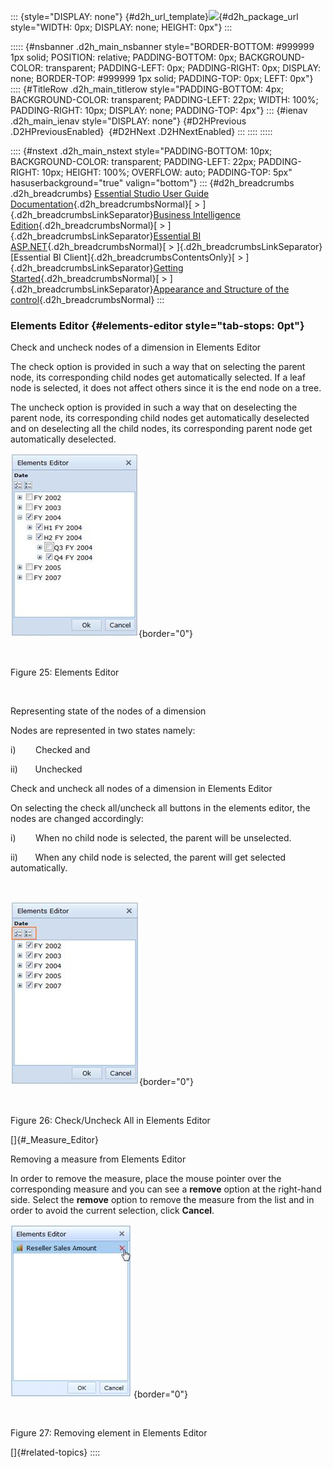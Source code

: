 ::: {style="DISPLAY: none"}
[](ms-xhelp:///?Id=d2h_url_template){#d2h_url_template}![](!package_url!){#d2h_package_url style="WIDTH: 0px; DISPLAY: none; HEIGHT: 0px"}
:::

::::: {#nsbanner .d2h_main_nsbanner style="BORDER-BOTTOM: #999999 1px solid; POSITION: relative; PADDING-BOTTOM: 0px; BACKGROUND-COLOR: transparent; PADDING-LEFT: 0px; PADDING-RIGHT: 0px; DISPLAY: none; BORDER-TOP: #999999 1px solid; PADDING-TOP: 0px; LEFT: 0px"}
:::: {#TitleRow .d2h_main_titlerow style="PADDING-BOTTOM: 4px; BACKGROUND-COLOR: transparent; PADDING-LEFT: 22px; WIDTH: 100%; PADDING-RIGHT: 10px; DISPLAY: none; PADDING-TOP: 4px"}
::: {#ienav .d2h_main_ienav style="DISPLAY: none"}
[](ms-xhelp:///?Id=a3e71313-c50a-4b13-9cd2-4bb16ae151be){#D2HPrevious .D2HPreviousEnabled}  [](ms-xhelp:///?Id=0e1ce6f6-d8fd-42fb-81e0-e174ea5516a7){#D2HNext .D2HNextEnabled}
:::
::::
:::::

:::: {#nstext .d2h_main_nstext style="PADDING-BOTTOM: 10px; BACKGROUND-COLOR: transparent; PADDING-LEFT: 22px; PADDING-RIGHT: 10px; HEIGHT: 100%; OVERFLOW: auto; PADDING-TOP: 5px" hasuserbackground="true" valign="bottom"}
::: {#d2h_breadcrumbs .d2h_breadcrumbs}
[Essential Studio User Guide Documentation](ms-xhelp:///?Id=12457748-09e3-4d74-a240-8e049cedf030){.d2h_breadcrumbsNormal}[ \> ]{.d2h_breadcrumbsLinkSeparator}[Business Intelligence Edition](ms-xhelp:///?Id=fdf33dd8-62b2-47b9-ad7b-fc50e590bca5){.d2h_breadcrumbsNormal}[ \> ]{.d2h_breadcrumbsLinkSeparator}[Essential BI ASP.NET](ms-xhelp:///?Id=99c6694e-59c3-4c59-abb5-ce9ce9a948bc){.d2h_breadcrumbsNormal}[ \> ]{.d2h_breadcrumbsLinkSeparator}[Essential BI Client]{.d2h_breadcrumbsContentsOnly}[ \> ]{.d2h_breadcrumbsLinkSeparator}[Getting Started](ms-xhelp:///?Id=d67227c0-bba2-4943-acc1-d5c64f70f90b){.d2h_breadcrumbsNormal}[ \> ]{.d2h_breadcrumbsLinkSeparator}[Appearance and Structure of the control](ms-xhelp:///?Id=5eefc693-d23d-481b-92b8-6a7d9ff5439b){.d2h_breadcrumbsNormal}
:::

### Elements Editor {#elements-editor style="tab-stops: 0pt"}

Check and uncheck nodes of a dimension in Elements Editor

The check option is provided in such a way that on selecting the parent node, its corresponding child nodes get automatically selected. If a leaf node is selected, it does not affect others since it is the end node on a tree.

The uncheck option is provided in such a way that on deselecting the parent node, its corresponding child nodes get automatically deselected and on deselecting all the child nodes, its corresponding parent node get automatically deselected.

![Description: C:\\Users\\Hari\\Pictures\\LATEST OLAP CLIENT\\5.png](ImagesExt/image45_39.jpg){border="0"}

 

Figure 25: Elements Editor

 

Representing state of the nodes of a dimension

Nodes are represented in two states namely:

i)        Checked and

ii)       Unchecked

Check and uncheck all nodes of a dimension in Elements Editor

On selecting the check all/uncheck all buttons in the elements editor, the nodes are changed accordingly:

i)        When no child node is selected, the parent will be unselected.

ii)       When any child node is selected, the parent will get selected automatically.

 

![](ImagesExt/image45_40.jpg){border="0"}

 

Figure 26: Check/Uncheck All in Elements Editor

[]{#_Measure_Editor} 

Removing a measure from Elements Editor

In order to remove the measure, place the mouse pointer over the corresponding measure and you can see a **remove** option at the right-hand side. Select the **remove** option to remove the measure from the list and in order to avoid the current selection, click **Cancel**.

![](ImagesExt/image45_41.jpg){border="0"}

 

Figure 27: Removing element in Elements Editor

[]{#related-topics}
::::
